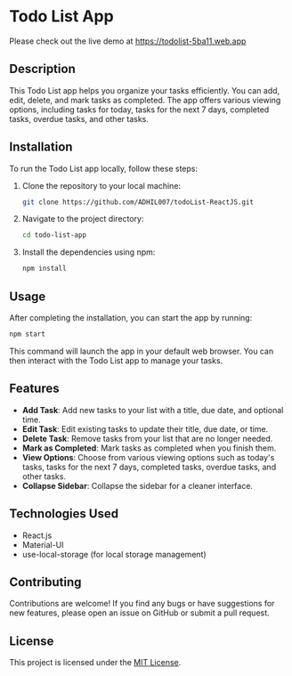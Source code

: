 # Todo List App
Please check out the live demo at https://todolist-5ba11.web.app
## Description

This Todo List app helps you organize your tasks efficiently. You can add, edit, delete, and mark tasks as completed. The app offers various viewing options, including tasks for today, tasks for the next 7 days, completed tasks, overdue tasks, and other tasks.

## Installation

To run the Todo List app locally, follow these steps:

1. Clone the repository to your local machine:

   ```bash
   git clone https://github.com/ADHIL007/todoList-ReactJS.git
   ```

2. Navigate to the project directory:

   ```bash
   cd todo-list-app
   ```

3. Install the dependencies using npm:

   ```bash
   npm install
   ```

## Usage

After completing the installation, you can start the app by running:

```bash
npm start
```

This command will launch the app in your default web browser. You can then interact with the Todo List app to manage your tasks.

## Features

- **Add Task**: Add new tasks to your list with a title, due date, and optional time.
- **Edit Task**: Edit existing tasks to update their title, due date, or time.
- **Delete Task**: Remove tasks from your list that are no longer needed.
- **Mark as Completed**: Mark tasks as completed when you finish them.
- **View Options**: Choose from various viewing options such as today's tasks, tasks for the next 7 days, completed tasks, overdue tasks, and other tasks.
- **Collapse Sidebar**: Collapse the sidebar for a cleaner interface.

## Technologies Used

- React.js
- Material-UI
- use-local-storage (for local storage management)

## Contributing

Contributions are welcome! If you find any bugs or have suggestions for new features, please open an issue on GitHub or submit a pull request.

## License

This project is licensed under the [MIT License](https://opensource.org/licenses/MIT).
